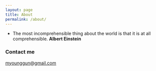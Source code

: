 ```yaml
---
layout: page
title: About
permalink: /about/
---
```


* The most incomprehensible thing about the world is that it is at all comprehensible. 
**Albert Einstein**

### Contact me

[myounggun@gmail.com](mailto:myounggun@gmail.com)